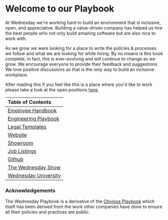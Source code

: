 # Welcome to our Playbook

At Wednesday we're working hard to build an environment that is inclusive, open, and appreciative. Building a value-driven company has helped us hire the best people who not only build amazing software but are also nice to work with.

As we grow we were looking for a place to write the policies & processes we follow and what we are looking for while hiring. By no means is this book complete, in fact, this is ever-evolving and will continue to change as we grow. We encourage everyone to provide their feedback and suggestions. We love positive discussions as that is the only way to build an inclusive workplace.

After reading this if you feel like this is a place where you'd like to work please take a look at the open positions [here](https://www.wednesday.is/hiring).

| Table of Contents |
| :--- |
| [Employee Handbook](employee-handbook-1/hiring-at-wednesday/) |
| [Engineering Playbook](engineering-playbook/engineering-handbook.md) |
| [Legal Templates](legal-templates/client-contracts/) |
| [Website](https://wednesday.is) |
| [Showroom](https://www.wednesday.is/showroom) |
| [Job Listings](https://www.wednesday.is/hiring) |
| [Github](http://github.com/wednesday-solutions/) |
| [The Wednesday Show](https://podcast.wednesday.is/) |
| [Wednesday University](https://university.wednesday.is/) |

### Acknowledgements

The Wednesday Playbook is a derivative of the [Obvious Playbook](https://playbook.obvious.in/) which itself has been derived from the work other companies have done to ensure all their policies and practices are public. 

